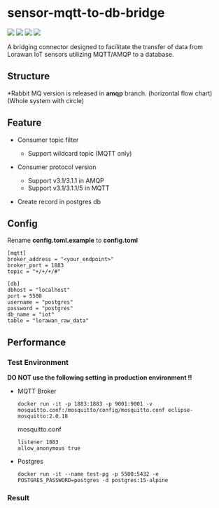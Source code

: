 # sensor-mqtt-to-db-bridge
![](https://img.shields.io/badge/python-%203.11%20|%203.12%20-blue) ![](https://img.shields.io/badge/paho_mqtt-1.6.1-blue) ![](https://img.shields.io/badge/pika-1.3.2-blue) ![](https://img.shields.io/badge/confluent_kafka-2.3.0-blue)

A bridging connector designed to facilitate the transfer of data from Lorawan IoT sensors utilizing MQTT/AMQP to a database.


## Structure

*Rabbit MQ version is released in **amqp** branch.
(horizontal flow chart)
(Whole system with circle)

## Feature

-   Consumer topic filter
	+ Support wildcard topic (MQTT only)

-   Consumer protocol version
    + Support v3.1/3.1.1 in AMQP
    + Support v3.1/3.1.1/5 in MQTT

-   Create record in postgres db


## Config
Rename **config.toml.example** to **config.toml**
```
[mqtt]
broker_address = "<your_endpoint>"
broker_port = 1883
topic = "+/+/+/#"

[db]
dbhost = "localhost"
port = 5500
username = "postgres"
password = "postgres"
db_name = "iot"
table = "lorawan_raw_data"
```


## Performance
### Test Environment
**DO NOT use the following setting in production environment !!**
- MQTT Broker
    ```
    docker run -it -p 1883:1883 -p 9001:9001 -v mosquitto.conf:/mosquitto/config/mosquitto.conf eclipse-mosquitto:2.0.18
    ```
    mosquitto.conf
    ```
    listener 1883
    allow_anonymous true
    ```

- Postgres
    ```
    docker run -it --name test-pg -p 5500:5432 -e POSTGRES_PASSWORD=postgres -d postgres:15-alpine
    ```
    
### Result



